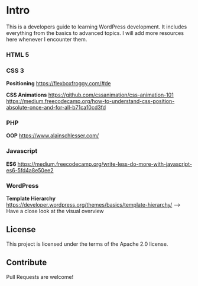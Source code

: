 # Intro
This is a developers guide to learning WordPress development. It includes everything from the basics to advanced topics.
I will add more resources here whenever I encounter them.


### HTML 5

### CSS 3
__Positioning__
https://flexboxfroggy.com/#de

__CSS Animations__
https://github.com/cssanimation/css-animation-101
https://medium.freecodecamp.org/how-to-understand-css-position-absolute-once-and-for-all-b71ca10cd3fd

### PHP
__OOP__
https://www.alainschlesser.com/

### Javascript
__ES6__
https://medium.freecodecamp.org/write-less-do-more-with-javascript-es6-5fd4a8e50ee2

### WordPress
__Template Hierarchy__
https://developer.wordpress.org/themes/basics/template-hierarchy/ --> Have a close look at the visual overview

## License

This project is licensed under the terms of the Apache 2.0 license.

## Contribute

Pull Requests are welcome!
